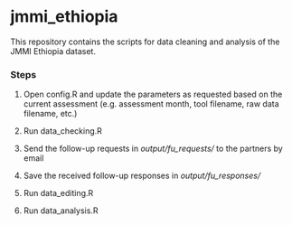 # jmmi_ethiopia

This repository contains the scripts for data cleaning and analysis of the JMMI Ethiopia dataset.

### Steps

1. Open config.R and update the parameters as requested based on the current assessment (e.g. assessment month, tool filename, raw data filename, etc.)

2. Run data_checking.R

3. Send the follow-up requests in *output/fu_requests/* to the partners by email

4. Save the received follow-up responses in *output/fu_responses/*

5. Run data_editing.R

6. Run data_analysis.R
